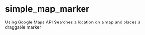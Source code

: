 # simple_map_marker

Using Google Maps API
Searches a location on a map and places a draggable marker
